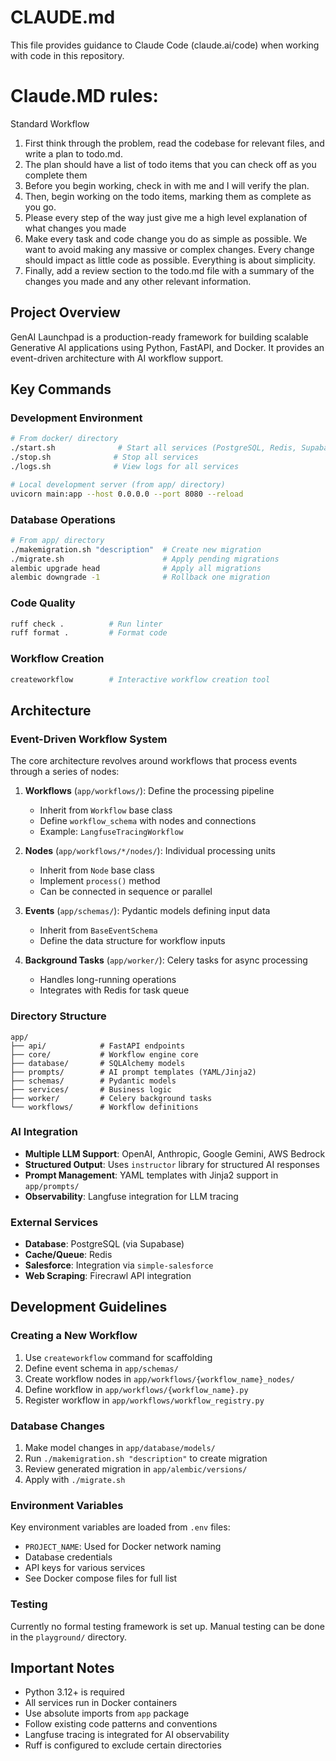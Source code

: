 # CLAUDE.md

This file provides guidance to Claude Code (claude.ai/code) when working with code in this repository.

# Claude.MD rules:
Standard Workflow
1. First think through the problem, read the codebase for relevant files, and write a plan to todo.md.
2. The plan should have a list of todo items that you can check off as you complete them
3. Before you begin working, check in with me and I will verify the plan.
4. Then, begin working on the todo items, marking them as complete as you go.
5. Please every step of the way just give me a high level explanation of what changes you made
6. Make every task and code change you do as simple as possible. We want to avoid making any massive or complex changes. Every change should impact as little code as possible. Everything is about simplicity.
7. Finally, add a review section to the todo.md file with a summary of the changes you made and any other relevant information.

## Project Overview

GenAI Launchpad is a production-ready framework for building scalable Generative AI applications using Python, FastAPI, and Docker. It provides an event-driven architecture with AI workflow support.

## Key Commands

### Development Environment

```bash
# From docker/ directory
./start.sh              # Start all services (PostgreSQL, Redis, Supabase, etc.)
./stop.sh              # Stop all services
./logs.sh              # View logs for all services

# Local development server (from app/ directory)
uvicorn main:app --host 0.0.0.0 --port 8080 --reload
```

### Database Operations

```bash
# From app/ directory
./makemigration.sh "description"  # Create new migration
./migrate.sh                      # Apply pending migrations
alembic upgrade head              # Apply all migrations
alembic downgrade -1              # Rollback one migration
```

### Code Quality

```bash
ruff check .          # Run linter
ruff format .         # Format code
```

### Workflow Creation

```bash
createworkflow        # Interactive workflow creation tool
```

## Architecture

### Event-Driven Workflow System

The core architecture revolves around workflows that process events through a series of nodes:

1. **Workflows** (`app/workflows/`): Define the processing pipeline
   - Inherit from `Workflow` base class
   - Define `workflow_schema` with nodes and connections
   - Example: `LangfuseTracingWorkflow`

2. **Nodes** (`app/workflows/*/nodes/`): Individual processing units
   - Inherit from `Node` base class
   - Implement `process()` method
   - Can be connected in sequence or parallel

3. **Events** (`app/schemas/`): Pydantic models defining input data
   - Inherit from `BaseEventSchema`
   - Define the data structure for workflow inputs

4. **Background Tasks** (`app/worker/`): Celery tasks for async processing
   - Handles long-running operations
   - Integrates with Redis for task queue

### Directory Structure

```
app/
├── api/            # FastAPI endpoints
├── core/           # Workflow engine core
├── database/       # SQLAlchemy models
├── prompts/        # AI prompt templates (YAML/Jinja2)
├── schemas/        # Pydantic models
├── services/       # Business logic
├── worker/         # Celery background tasks
└── workflows/      # Workflow definitions
```

### AI Integration

- **Multiple LLM Support**: OpenAI, Anthropic, Google Gemini, AWS Bedrock
- **Structured Output**: Uses `instructor` library for structured AI responses
- **Prompt Management**: YAML templates with Jinja2 support in `app/prompts/`
- **Observability**: Langfuse integration for LLM tracing

### External Services

- **Database**: PostgreSQL (via Supabase)
- **Cache/Queue**: Redis
- **Salesforce**: Integration via `simple-salesforce`
- **Web Scraping**: Firecrawl API integration

## Development Guidelines

### Creating a New Workflow

1. Use `createworkflow` command for scaffolding
2. Define event schema in `app/schemas/`
3. Create workflow nodes in `app/workflows/{workflow_name}_nodes/`
4. Define workflow in `app/workflows/{workflow_name}.py`
5. Register workflow in `app/workflows/workflow_registry.py`

### Database Changes

1. Make model changes in `app/database/models/`
2. Run `./makemigration.sh "description"` to create migration
3. Review generated migration in `app/alembic/versions/`
4. Apply with `./migrate.sh`

### Environment Variables

Key environment variables are loaded from `.env` files:
- `PROJECT_NAME`: Used for Docker network naming
- Database credentials
- API keys for various services
- See Docker compose files for full list

### Testing

Currently no formal testing framework is set up. Manual testing can be done in the `playground/` directory.

## Important Notes

- Python 3.12+ is required
- All services run in Docker containers
- Use absolute imports from `app` package
- Follow existing code patterns and conventions
- Langfuse tracing is integrated for AI observability
- Ruff is configured to exclude certain directories
